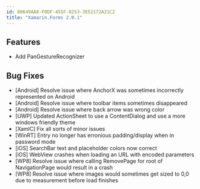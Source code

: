 ```yaml
---
id: 80649AA8-F0DF-455F-8253-3E52172A21C2
title: "Xamarin.Forms 2.0.1"
---
```


## Features ##

- Add PanGestureRecognizer

## Bug Fixes ##

- [Android] Resolve issue where AnchorX was sometimes incorrectly represented on Android
- [Android] Resolve issue where toolbar items sometimes disappeared
- [Android] Resolve issue where back arrow was wrong color
- [UWP] Updated ActionSheet to use a ContentDialog and use a more windows friendly theme
- [XamlC] Fix all sorts of minor issues
- [WinRT] Entry no longer has erronious padding/display when in password mode
- [iOS] SearchBar text and placeholder colors now correct
- [iOS] WebView crashes when loading an URL with encoded parameters
- [WP8] Resolve issue where calling RemovePage for root of NavigationPage would result in a crash
- [WP8] Resolve issue where images would sometimes get sized to 0,0 due to measurement before load finishes
